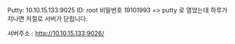 Putty: 10.10.15.133:9025
ID: root
비밀번호 19101993
=> putty 로 열었는데 하루가 지나면 저절로 서버가 닫힙니다.

서버주소 : http://10.10.15.133:9026/
